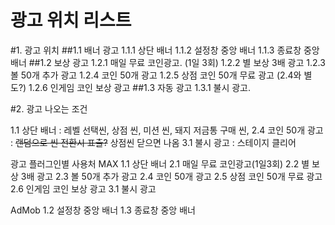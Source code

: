 광고 위치 리스트
=============================
#1. 광고 위치
##1.1 배너 광고
    1.1.1 상단 배너
    1.1.2 설정창 중앙 배너
    1.1.3 종료창 중앙 배너
##1.2 보상 광고
    1.2.1 매일 무료 코인광고. (1일 3회) 
    1.2.2 별 보상 3배 광고
    1.2.3 볼 50개 추가 광고
    1.2.4 코인 50개 광고
    1.2.5 상점 코인 50개 무료 광고 (2.4와 별도?)
    1.2.6 인게임 코인 보상 광고
##1.3 자동 광고
    1.3.1 불시 광고.

#2. 광고 나오는 조건

1.1 상단 배너 : 레벨 선택씬, 상점 씬, 미션 씬, 돼지 저금통 구매 씬,
2.4 코인 50개 광고 : ~~랜덤으로 씬 전환시 표출?~~ 상점씬 닫으면 나옴
3.1 불시 광고 : 스테이지 클리어

광고 플러그인별 사용처
MAX
    1.1 상단 배너
    2.1 매일 무료 코인광고(1일3회)
    2.2 별 보상 3배 광고
    2.3 볼 50개 추가 광고
    2.4 코인 50개 광고
    2.5 상점 코인 50개 무료 광고
    2.6 인게임 코인 보상 광고
    3.1 불시 광고

AdMob
 1.2 설정창 중앙 배너
 1.3 종료창 중앙 배너

